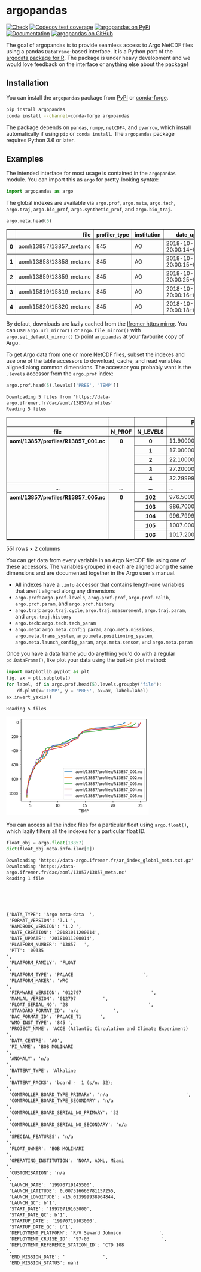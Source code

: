 # argopandas

[![Check](https://github.com/ArgoCanada/argopandas/actions/workflows/check.yaml/badge.svg)](https://github.com/ArgoCanada/argopandas/actions/workflows/check.yaml)
[![Codecov test coverage](https://codecov.io/gh/ArgoCanada/argopandas/branch/master/graph/badge.svg)](https://codecov.io/gh/ArgoCanada/argopandas?branch=master)
[![argopandas on PyPi](https://pypip.in/v/argopandas/badge.svg)](https://pypi.org/project/argopandas/)
[![Documentation](https://img.shields.io/badge/Documentation-released-yellow)](https://argocanada.github.io/argopandas/released)
[![argopandas on GitHub](https://img.shields.io/badge/GitHub-ArgoCanada%2Fargopandas-blue)](https://github.com/ArgoCanada/argopandas)

The goal of argopandas is to provide seamless access to Argo NetCDF files using a pandas `DataFrame`-based interface. It is a Python port of the [argodata package for R](https://github.com/ArgoCanada/argodata). The package is under heavy development and we would love feedback on the interface or anything else about the package!

## Installation

You can install the `argopandas` package from [PyPI]() or [conda-forge]().

``` bash
pip install argopandas
conda install --channel=conda-forge argopandas
```

The package depends on `pandas`, `numpy`, `netCDF4`, and `pyarrow`, which install automatically if using `pip` or `conda install`. The `argopandas` package requires Python 3.6 or later.

## Examples

The intended interface for most usage is contained in the `argopandas` module. You can import this as `argo` for pretty-looking syntax:


```python
import argopandas as argo
```

The global indexes are available via `argo.prof`, `argo.meta`, `argo.tech`, `argo.traj`, `argo.bio_prof`, `argo.synthetic_prof`, and `argo.bio_traj`.


```python
argo.meta.head(5)
```




<div>

<table border="1" class="dataframe">
  <thead>
    <tr style="text-align: right;">
      <th></th>
      <th>file</th>
      <th>profiler_type</th>
      <th>institution</th>
      <th>date_update</th>
    </tr>
  </thead>
  <tbody>
    <tr>
      <th>0</th>
      <td>aoml/13857/13857_meta.nc</td>
      <td>845</td>
      <td>AO</td>
      <td>2018-10-11 20:00:14+00:00</td>
    </tr>
    <tr>
      <th>1</th>
      <td>aoml/13858/13858_meta.nc</td>
      <td>845</td>
      <td>AO</td>
      <td>2018-10-11 20:00:15+00:00</td>
    </tr>
    <tr>
      <th>2</th>
      <td>aoml/13859/13859_meta.nc</td>
      <td>845</td>
      <td>AO</td>
      <td>2018-10-11 20:00:25+00:00</td>
    </tr>
    <tr>
      <th>3</th>
      <td>aoml/15819/15819_meta.nc</td>
      <td>845</td>
      <td>AO</td>
      <td>2018-10-11 20:00:16+00:00</td>
    </tr>
    <tr>
      <th>4</th>
      <td>aoml/15820/15820_meta.nc</td>
      <td>845</td>
      <td>AO</td>
      <td>2018-10-11 20:00:18+00:00</td>
    </tr>
  </tbody>
</table>
</div>



By defaut, downloads are lazily cached from the [Ifremer https mirror](https://data-argo.ifremer.fr). You can use `argo.url_mirror()` or `argo.file_mirror()` with `argo.set_default_mirror()` to point `argopandas` at your favourite copy of Argo.

To get Argo data from one or more NetCDF files, subset the indexes and use one of the table accessors to download, cache, and read variables aligned along common dimensions. The accessor you probably want is the `.levels` accessor from the `argo.prof` index:


```python
argo.prof.head(5).levels[['PRES', 'TEMP']]
```

    Downloading 5 files from 'https://data-argo.ifremer.fr/dac/aoml/13857/profiles'
    Reading 5 files
                                                                          




<div>

<table border="1" class="dataframe">
  <thead>
    <tr style="text-align: right;">
      <th></th>
      <th></th>
      <th></th>
      <th>PRES</th>
      <th>TEMP</th>
    </tr>
    <tr>
      <th>file</th>
      <th>N_PROF</th>
      <th>N_LEVELS</th>
      <th></th>
      <th></th>
    </tr>
  </thead>
  <tbody>
    <tr>
      <th rowspan="5" valign="top">aoml/13857/profiles/R13857_001.nc</th>
      <th rowspan="5" valign="top">0</th>
      <th>0</th>
      <td>11.900000</td>
      <td>22.235001</td>
    </tr>
    <tr>
      <th>1</th>
      <td>17.000000</td>
      <td>21.987000</td>
    </tr>
    <tr>
      <th>2</th>
      <td>22.100000</td>
      <td>21.891001</td>
    </tr>
    <tr>
      <th>3</th>
      <td>27.200001</td>
      <td>21.812000</td>
    </tr>
    <tr>
      <th>4</th>
      <td>32.299999</td>
      <td>21.632000</td>
    </tr>
    <tr>
      <th>...</th>
      <th>...</th>
      <th>...</th>
      <td>...</td>
      <td>...</td>
    </tr>
    <tr>
      <th rowspan="5" valign="top">aoml/13857/profiles/R13857_005.nc</th>
      <th rowspan="5" valign="top">0</th>
      <th>102</th>
      <td>976.500000</td>
      <td>4.527000</td>
    </tr>
    <tr>
      <th>103</th>
      <td>986.700012</td>
      <td>4.527000</td>
    </tr>
    <tr>
      <th>104</th>
      <td>996.799988</td>
      <td>4.533000</td>
    </tr>
    <tr>
      <th>105</th>
      <td>1007.000000</td>
      <td>4.487000</td>
    </tr>
    <tr>
      <th>106</th>
      <td>1017.200012</td>
      <td>4.471000</td>
    </tr>
  </tbody>
</table>
<p>551 rows × 2 columns</p>
</div>



You can get data from every variable in an Argo NetCDF file using one of these accessors. The variables grouped in each are aligned along the same dimensions and are documented together in the Argo user's manual.

- All indexes have a `.info` accessor that contains length-one variables that aren't aligned along any dimensions
- `argo.prof`: `argo.prof.levels`, `arog.prof.prof`, `argo.prof.calib`, `argo.prof.param`, and `argo.prof.history`
- `argo.traj`: `argo.traj.cycle`, `argo.traj.measurement`, `argo.traj.param`, and `argo.traj.history`
- `argo.tech`: `argo.tech.tech_param`
- `argo.meta`: `argo.meta.config_param`, `argo.meta.missions`, `argo.meta.trans_system`, `argo.meta.positioning_system`, `argo.meta.launch_config_param`, `argo.meta.sensor`, and `argo.meta.param`

Once you have a data frame you do anything you'd do with a regular `pd.DataFrame()`, like plot your data using the built-in plot method:


```python
import matplotlib.pyplot as plt
fig, ax = plt.subplots()
for label, df in argo.prof.head(5).levels.groupby('file'):
    df.plot(x='TEMP', y = 'PRES', ax=ax, label=label)
ax.invert_yaxis()
```

    Reading 5 files
                                                                          


    
![png](README_files/README_8_1.png)
    


You can access all the index files for a particular float using `argo.float()`, which lazily filters all the indexes for a particular float ID.


```python
float_obj = argo.float(13857)
dict(float_obj.meta.info.iloc[0])
```

    Downloading 'https://data-argo.ifremer.fr/ar_index_global_meta.txt.gz'
    Downloading 'https://data-argo.ifremer.fr/dac/aoml/13857/13857_meta.nc'
    Reading 1 file
                                                                          




    {'DATA_TYPE': 'Argo meta-data  ',
     'FORMAT_VERSION': '3.1 ',
     'HANDBOOK_VERSION': '1.2 ',
     'DATE_CREATION': '20181011200014',
     'DATE_UPDATE': '20181011200014',
     'PLATFORM_NUMBER': '13857   ',
     'PTT': '09335                                                                                                                                                                                                                                                           ',
     'PLATFORM_FAMILY': 'FLOAT                                                                                                                                                                                                                                                           ',
     'PLATFORM_TYPE': 'PALACE                          ',
     'PLATFORM_MAKER': 'WRC                                                                                                                                                                                                                                                             ',
     'FIRMWARE_VERSION': '012797                          ',
     'MANUAL_VERSION': '012797          ',
     'FLOAT_SERIAL_NO': '28                              ',
     'STANDARD_FORMAT_ID': 'n/a             ',
     'DAC_FORMAT_ID': 'PALACE_T1       ',
     'WMO_INST_TYPE': '845 ',
     'PROJECT_NAME': 'ACCE (Atlantic Circulation and Climate Experiment)              ',
     'DATA_CENTRE': 'AO',
     'PI_NAME': 'BOB MOLINARI                                                    ',
     'ANOMALY': 'n/a                                                                                                                                                                                                                                                             ',
     'BATTERY_TYPE': 'Alkaline                                                        ',
     'BATTERY_PACKS': 'board -  1 (s/n: 32);                                           ',
     'CONTROLLER_BOARD_TYPE_PRIMARY': 'n/a                             ',
     'CONTROLLER_BOARD_TYPE_SECONDARY': 'n/a                             ',
     'CONTROLLER_BOARD_SERIAL_NO_PRIMARY': '32                              ',
     'CONTROLLER_BOARD_SERIAL_NO_SECONDARY': 'n/a                             ',
     'SPECIAL_FEATURES': 'n/a                                                                                                                                                                                                                                                                                                                                                                                                                                                                                                                                                                                                                                                                                                                                                                                                                                                                                                                                                                                                                                                             ',
     'FLOAT_OWNER': 'BOB MOLINARI                                                    ',
     'OPERATING_INSTITUTION': 'NOAA, AOML, Miami                                               ',
     'CUSTOMISATION': 'n/a                                                                                                                                                                                                                                                                                                                                                                                                                                                                                                                                                                                                                                                                                                                                                                                                                                                                                                                                                                                                                                                             ',
     'LAUNCH_DATE': '19970719145500',
     'LAUNCH_LATITUDE': 0.007516666781157255,
     'LAUNCH_LONGITUDE': -15.013999938964844,
     'LAUNCH_QC': b'1',
     'START_DATE': '19970719163000',
     'START_DATE_QC': b'1',
     'STARTUP_DATE': '19970719103000',
     'STARTUP_DATE_QC': b'1',
     'DEPLOYMENT_PLATFORM': 'R/V Seward Johnson              ',
     'DEPLOYMENT_CRUISE_ID': '97-03                           ',
     'DEPLOYMENT_REFERENCE_STATION_ID': 'CTD 108                                                                                                                                                                                                                                                         ',
     'END_MISSION_DATE': '              ',
     'END_MISSION_STATUS': nan}


